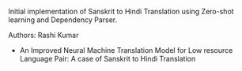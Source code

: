 Initial implementation of Sanskrit to Hindi Translation using Zero-shot learning and Dependency Parser. 

Authors: Rashi Kumar 

- An Improved Neural Machine Translation Model for Low resource Language Pair: A case of Sanskrit to Hindi Translation